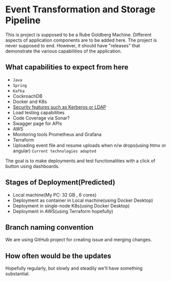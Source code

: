 # Event Transformation and Storage Pipeline
This is project is supposed to be a Rube Goldberg Machine. Different aspects of application components are to be added here.
The project is never supposed to end. However, it should have "releases" that demonstrate the various capabilities of the application.

## What capabilities to expect from here
- `Java`
- `Spring`
- `Kafka`
- CockroachDB
- Docker and K8s
- [Security features such as Kerberos or LDAP](https://spring.io/guides/tutorials/spring-boot-oauth2/)
- Load testing capabilities
- Code Coverage via Sonar?
- Swagger page for APIs
- AWS
- Monitoring tools Prometheus and Grafana
- Terraform
- Uploading event file and resume uploads when n/w drops(using htmx or angular)
`Current technologies adapted`

The goal is to make deployments and test functionalities with a click of button using dashboards.

## Stages of Deployment(Predicted)
- Local machine(My PC: 32 GB , 6 cores)
- Deployment as container in Local machine(using Docker Desktop)
- Deployment in single-node K8s(using Docker Desktop)
- Deployment in AWS(using Terraform hopefully)

## Branch naming convention
We are using GitHub project for creating issue and merging changes.

## How often would be the updates
Hopefully regularly, but slowly and steadily we'll have something substantial.
